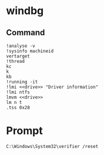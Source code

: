 # windbg

## Command
```console
!analyse -v
!sysinfo machineid
vertarget
!thread
kc
k
kb
!running -it
!lmi <<drive>> "Driver information"
!lmi ntfs
lmvm <<drive>>
lm n t
.tss 0x28
```

# Prompt
```console
C:\Windows\System32\verifier /reset
```
